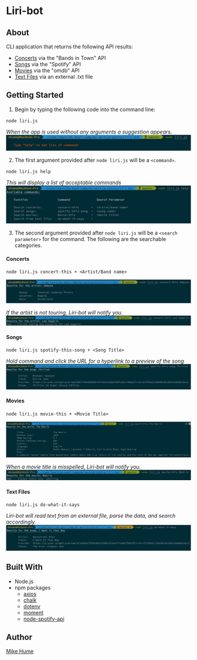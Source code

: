 # Liri-bot

## About
CLI application that returns the following API results:
- [Concerts](#concerts) via the "Bands in Town" API
- [Songs](#songs) via the "Spotify" API
- [Movies](#movies) via the "omdb" API
- [Text Files](#text) via an external .txt file

## Getting Started
1. Begin by typing the following code into the command line:
```
node liri.js
```
*When the app is used without any arguments a suggestion appears.*
![](images/no-args.png)


2. The first argument provided after `node liri.js` will be a `<command>`.
```
node liri.js help
```
*This will display a list of acceptable commands*
![](images/help.png)


3. The second argument provided after `node liri.js` will be a `<search parameter>` for the command. The following are the searchable categories.


#### <a name="concerts"></a>Concerts
```
node liri.js concert-this + <Artist/Band name>
```
![](images/concert.png)

*If the artist is not touring, Liri-bot will notify you.*
![](images/no-concert.png)


#### <a name="songs"></a>Songs
```
node liri.js spotify-this-song + <Song Title>
```
*Hold command and click the URL for a hyperlink to a preview of the song*
![](images/song.png)


#### <a name="movies"></a>Movies
```
node liri.js movie-this + <Movie Title>
```
![](images/movie.png)

*When a movie title is misspelled, Liri-bot will notify you.*
![](images/movie-typo.png)


#### <a name="text"></a>Text Files
```
node liri.js do-what-it-says
```
*Liri-bot will read text from an external file, parse the data, and search accordingly.*
![](images/text-file.png)

## Built With
* Node.js
* npm packages
    * [axios](https://www.npmjs.com/package/axios)
    * [chalk](https://www.npmjs.com/package/chalk)
    * [dotenv](https://www.npmjs.com/package/dotenv)
    * [moment](https://www.npmjs.com/package/moment)
    * [node-spotify-api](https://www.npmjs.com/package/node-spotify-api)

## Author
[Mike Hume](https://mahume.github.io)